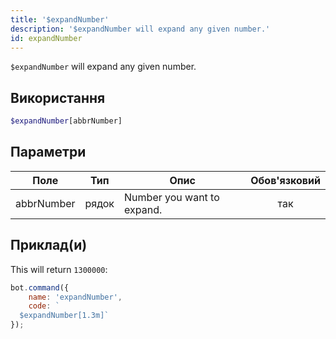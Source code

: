 ```yaml
---
title: '$expandNumber'
description: '$expandNumber will expand any given number.'
id: expandNumber
---
```


`$expandNumber` will expand any given number.

## Використання

```php
$expandNumber[abbrNumber]
```

## Параметри

| Поле       | Тип   | Опис                       | Обов'язковий |
| ---------- | ----- | -------------------------- |:------------:|
| abbrNumber | рядок | Number you want to expand. |     так      |

## Приклад(и)

This will return `1300000`:

```javascript
bot.command({
    name: 'expandNumber',
    code: `
  $expandNumber[1.3m]`
});
```
